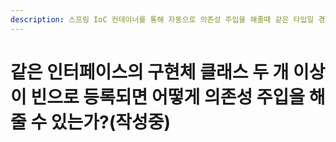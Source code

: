```yaml
---
description: 스프링 IoC 컨테이너를 통해 자동으로 의존성 주입을 해줄때 같은 타입일 경우에 어떻게 해결하는지 알아보자.
---
```


# 같은 인터페이스의 구현체 클래스 두 개 이상이 빈으로 등록되면 어떻게 의존성 주입을 해줄 수 있는가?(작성중)


